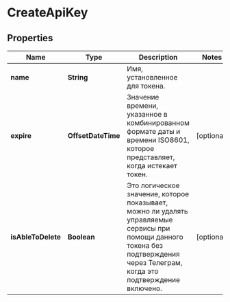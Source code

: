 

# CreateApiKey


## Properties

| Name | Type | Description | Notes |
|------------ | ------------- | ------------- | -------------|
|**name** | **String** | Имя, установленное для токена. |  |
|**expire** | **OffsetDateTime** | Значение времени, указанное в комбинированном формате даты и времени ISO8601, которое представляет, когда истекает токен. |  [optional] |
|**isAbleToDelete** | **Boolean** | Это логическое значение, которое показывает, можно ли удалять управляемые сервисы при помощи данного токена без подтверждения через Телеграм, когда это подтверждение включено. |  [optional] |



